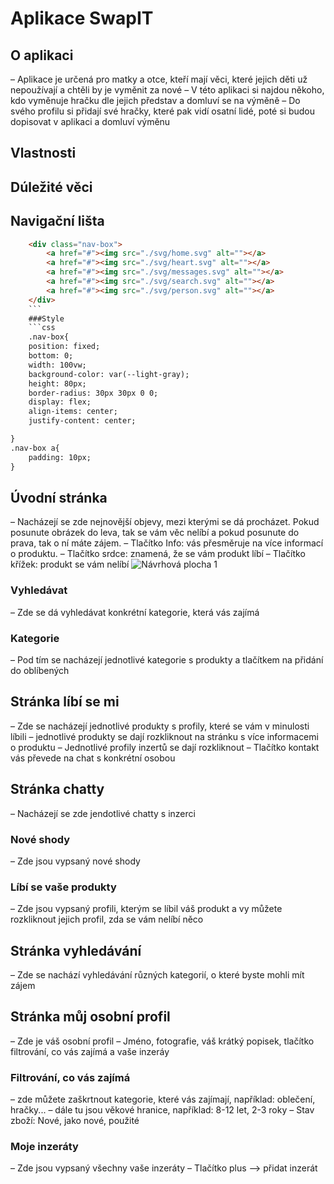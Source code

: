 # Aplikace SwapIT
## O aplikaci
– Aplikace je určená pro matky a otce, kteří mají věci, které jejich děti už nepoužívají a chtěli by je vyměnit za nové
– V této aplikaci si najdou někoho, kdo vyměnuje hračku dle jejich představ a domluví se na výměně
– Do svého profilu si přidají své hračky, které pak vidí osatní lidé, poté si budou dopisovat v aplikaci a domluví výměnu 
## Vlastnosti

## Dúležité věci

## Navigační lišta
```html
    <div class="nav-box">
        <a href="#"><img src="./svg/home.svg" alt=""></a>
        <a href="#"><img src="./svg/heart.svg" alt=""></a>
        <a href="#"><img src="./svg/messages.svg" alt=""></a>
        <a href="#"><img src="./svg/search.svg" alt=""></a>
        <a href="#"><img src="./svg/person.svg" alt=""></a>
    </div>
    ```
    ###Style
    ```css
    .nav-box{
    position: fixed;
    bottom: 0;
    width: 100vw;
    background-color: var(--light-gray);
    height: 80px;
    border-radius: 30px 30px 0 0;
    display: flex;
    align-items: center;
    justify-content: center;

}
.nav-box a{
    padding: 10px;
}
```
## Úvodní stránka
– Nacházejí se zde nejnovější objevy, mezi kterými se dá procházet. Pokud posunute obrázek do leva, tak se vám věc nelíbí a pokud posunute do prava, tak o ní máte zájem. 
– Tlačítko Info: vás přesměruje na více informací o produktu. 
– Tlačítko srdce: znamená, že se vám produkt líbí
– Tlačítko křížek: produkt se vám nelíbí
![Návrhová plocha 1](https://user-images.githubusercontent.com/79641987/162609725-4e1ebdae-69d5-4007-9a9e-31c17e75ad25.jpg)

### Vyhledávat
– Zde se dá vyhledávat konkrétní kategorie, která vás zajímá
### Kategorie
– Pod tím se nacházejí jednotlivé kategorie s produkty a tlačítkem na přidání do oblíbených 
## Stránka líbí se mi
– Zde se nacházejí jednotlivé produkty s profily, které se vám v minulosti líbili
– jednotlivé produkty se dají rozkliknout na stránku s více informacemi o produktu
– Jednotlivé profily inzertů se dají rozkliknout
– Tlačítko kontakt vás převede na chat s konkrétní osobou
## Stránka chatty
– Nacházejí se zde jendotlivé chatty s inzerci
### Nové shody
– Zde jsou vypsaný nové shody
### Líbí se vaše produkty
– Zde jsou vypsaný profili, kterým se líbil váš produkt a vy můžete rozkliknout jejich profil, zda se vám nelíbí něco 
## Stránka vyhledávání
– Zde se nachází vyhledávání různých kategorií, o které byste mohli mít zájem
## Stránka můj osobní profil 
– Zde je váš osobní profil
– Jméno, fotografie, váš krátký popisek, tlačítko filtrování, co vás zajímá a vaše inzeráy
### Filtrování, co vás zajímá
– zde můžete zaškrtnout kategorie, které vás zajímají, například: oblečení, hračky...
– dále tu jsou věkové hranice, například: 8-12 let, 2-3 roky
– Stav zboží: Nové, jako nové, použité
### Moje inzeráty
– Zde jsou vypsaný všechny vaše inzeráty
– Tlačítko plus –> přidat inzerát
